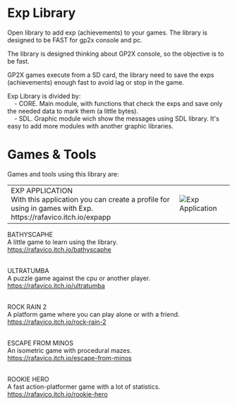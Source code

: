 # Exp Library
Open library to add exp (achievements) to your games. The library is designed to be FAST for gp2x console and pc.

The library is designed thinking about GP2X console, so the objective is to be fast.

GP2X games execute from a SD card, the library need to save the exps (achievements) enough fast to avoid lag or stop in the game.

Exp Library is divided by:<br>
&nbsp;&nbsp;&nbsp;&nbsp;- CORE. Main module, with functions that check the exps and save only the needed data to mark them (a little bytes).<br>
&nbsp;&nbsp;&nbsp;&nbsp;- SDL. Graphic module wich show the messages using SDL library. It's easy to add more modules with another graphic libraries.<br>


# Games & Tools
Games and tools using this library are:

<table>
<tr>
<td>
EXP APPLICATION<br>
With this application you can create a profile for using in games with Exp.<br>
https://rafavico.itch.io/expapp</td>
<td><img src="https://img.itch.zone/aW1hZ2UvNDQ3NDQ5LzIyNjA5NDEucG5n/347x500/ys%2F6UB.png" alt="Exp Application"></td>
</table>

BATHYSCAPHE<br>
A little game to learn using the library.<br>
https://rafavico.itch.io/bathyscaphe<br><br>

ULTRATUMBA<br>
A puzzle game against the cpu or another player.<br>
https://rafavico.itch.io/ultratumba<br><br>

ROCK RAIN 2<br>
A platform game where you can play alone or with a friend.<br>
https://rafavico.itch.io/rock-rain-2<br><br>

ESCAPE FROM MINOS<br>
An isometric game with procedural mazes.<br>
https://rafavico.itch.io/escape-from-minos<br><br>

ROOKIE HERO<br>
A fast action-platformer game with a lot of statistics.<br>
https://rafavico.itch.io/rookie-hero<br><br>
